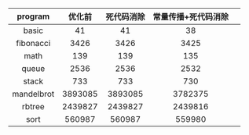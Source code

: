 |  program   | 优化前  | 死代码消除 | 常量传播+死代码消除 |      |
| :--------: | :-----: | :--------: | :-----------------: | :--: |
|   basic    |   41    |     41     |         38          |      |
| fibonacci  |  3426   |    3426    |        3425         |      |
|    math    |   139   |    139     |         135         |      |
|   queue    |  2536   |    2536    |        2532         |      |
|   stack    |   733   |    733     |         730         |      |
| mandelbrot | 3893085 |  3893085   |       3782375       |      |
|   rbtree   | 2439827 |  2439827   |       2439816       |      |
|    sort    | 560987  |   560987   |       559980        |      |

